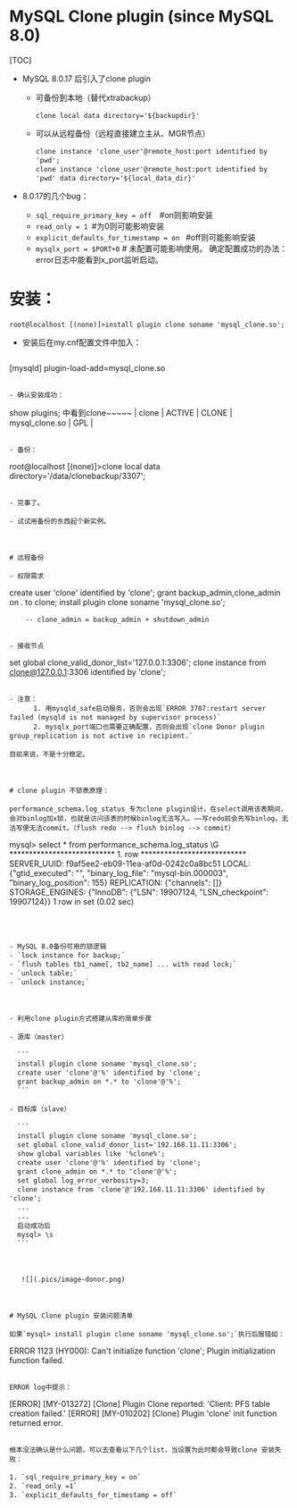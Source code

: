 # MySQL Clone plugin (since MySQL 8.0)

[TOC]



- MySQL 8.0.17 后引入了clone plugin

  - 可备份到本地（替代xtrabackup）

    ```
    clone local data directory='${backupdir}'
    ```

  - 可以从远程备份（远程直接建立主从、MGR节点）

    ```
    clone instance 'clone_user'@remote_host:port identified by 'pwd';
    clone instance 'clone_user'@remote_host:port identified by 'pwd' data directory='${local_data_dir}'
    ```

    

- 8.0.17的几个bug：
  - `sql_require_primary_key = off  `#on则影响安装
  - `read_only = 1 `#为0则可能影响安装
  - `explicit_defaults_for_timestamp = on `  #off则可能影响安装
  - `mysqlx_port = $PORT+0` # 未配置可能影响使用。 确定配置成功的办法：error日志中能看到x_port监听启动。

# 安装：
  ```
root@localhost [(none)]>install plugin clone soname 'mysql_clone.so';
  ```

- 安装后在my.cnf配置文件中加入：
  ```
[mysqld]
plugin-load-add=mysql_clone.so
  ```

- 确认安装成功：
  ```
show plugins; 中看到clone~~~~~
| clone              | ACTIVE  | CLONE       | mysql_clone.so | GPL   |
  ```

- 备份：
  ```
root@localhost [(none)]>clone local data directory='/data/clonebackup/3307';
  ```

- 完事了。

- 试试用备份的东西起个新实例。



# 远程备份

- 权限需求

  ```
  create user 'clone' identified by 'clone';
  grant backup_admin,clone_admin on *.* to clone;
  install plugin clone soname 'mysql_clone.so';
  
  		-- clone_admin = backup_admin + shutdown_admin
  ```

- 接收节点

  ```
  set global clone_valid_donor_list='127.0.0.1:3306';
  clone instance from clone@127.0.0.1:3306 identified by 'clone';
  ```

  - 注意：
    	1. 用mysqld_safe启动服务，否则会出现`ERROR 3707:restart server failed (mysqld is not managed by supervisor process)`
     	2. mysqlx_port端口也需要正确配置，否则会出现`clone Donor plugin group_replication is not active in recipient.`

目前来说，不是十分稳定。



# clone plugin 不锁表原理：

performance_schema.log_status 专为clone plugin设计。在select调用该表期间，会对binlog加x锁，也就是访问该表的时候binlog无法写入。——写redo前会先写binlog，无法写便无法commit。（flush redo --> flush binlog --> commit）
  ```
mysql> select * from performance_schema.log_status \G
*************************** 1. row ***************************
    SERVER_UUID: f9af5ee2-eb09-11ea-af0d-0242c0a8bc51
          LOCAL: {"gtid_executed": "", "binary_log_file": "mysql-bin.000003", "binary_log_position": 155}
    REPLICATION: {"channels": []}
STORAGE_ENGINES: {"InnoDB": {"LSN": 19907124, "LSN_checkpoint": 19907124}}
1 row in set (0.02 sec)
  ```



- MySQL 8.0备份可用的锁逻辑
  - `lock instance for backup;`
  - `flush tables tb1_name[, tb2_name] ... with read lock;`
  - `unlock table;`
  - `unlock instance;`



- 利用clone plugin方式搭建从库的简单步骤

  - 源库（master）

    ```
    install plugin clone soname 'mysql_clone.so';
    create user 'clone'@'%' identified by 'clone';
    grant backup_admin on *.* to 'clone'@'%';
    ```

  - 目标库（slave）

    ```
    install plugin clone soname 'mysql_clone.so';
    set global clone_valid_donor_list='192.168.11.11:3306';
    show global variables like '%clone%';
    create user 'clone'@'%' identified by 'clone';
    grant clone_admin on *.* to 'clone'@'%';
    set global log_error_verbosity=3;
    clone instance from 'clone'@'192.168.11.11:3306' identified by 'clone';
    ...
    ...
    启动成功后
    mysql> \s
    ```

     

     ![](.pics/image-donor.png)



# MySQL Clone plugin 安装问题清单

如果`mysql> install plugin clone soname 'mysql_clone.so';`执行后报错如：

```
ERROR 1123 (HY000): Can't initialize function 'clone'; Plugin initialization function failed.
```

ERROR log中提示：

```
[ERROR] [MY-013272] [Clone] Plugin Clone reported: 'Client: PFS table creation failed.'
[ERROR] [MY-010202] [Clone] Plugin 'clone' init function returned error.
```

根本没法确认是什么问题，可以去查看以下几个list，当设置为此时都会导致clone 安装失败：

1. `sql_require_primary_key = on`
2. `read_only =1`
3. `explicit_defaults_for_timestamp = off`

